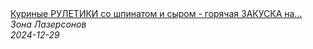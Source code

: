 <!--2024-12-29 09:00:12-->
<div class="yb">
  <a class="nodecor" href="/posts.html?eda/kurinye_ruletiki_so_shpinatom_i_syrom_-_goryachaya_zakuska_na_novogodnij_stol_recept_ot_ili_lazersona">
    <img class="preview" data-videoid="8tRqnAUFPrk" src="https://i1.ytimg.com/vi/8tRqnAUFPrk/hqdefault.jpg" align="middle" alt="">
  </a>
  <div class="inlbl text">
    <a class="nodecor" href="/posts.html?eda/kurinye_ruletiki_so_shpinatom_i_syrom_-_goryachaya_zakuska_na_novogodnij_stol_recept_ot_ili_lazersona">Куриные РУЛЕТИКИ со шпинатом и сыром - горячая ЗАКУСКА на...</a><br>
    <i class="smaller2">Зона Лазерсoнов</i><br>
    <i class="smaller3">2024-12-29</i>
  </div>
</div>

